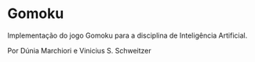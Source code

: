# Gomoku

Implementação do jogo Gomoku para a disciplina de Inteligência Artificial.

Por Dúnia Marchiori e Vinicius S. Schweitzer
